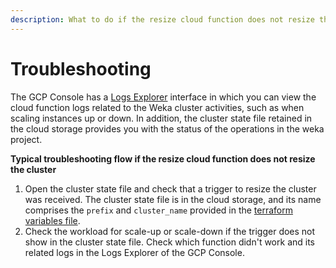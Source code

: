 ```yaml
---
description: What to do if the resize cloud function does not resize the cluster?
---
```


# Troubleshooting

The GCP Console has a [Logs Explorer](https://cloud.google.com/logging/docs/view/logs-explorer-interface) interface in which you can view the cloud function logs related to the Weka cluster activities, such as when scaling instances up or down. In addition, the cluster state file retained in the cloud storage provides you with the status of the operations in the weka project.

**Typical troubleshooting flow if the resize cloud function does not resize the cluster**

1. Open the cluster state file and check that a trigger to resize the cluster was received. The cluster state file is in the cloud storage, and its name comprises the `prefix` and `cluster_name` provided in the [terraform variables file](weka-gcp-terraform-package-description.md#tf.tfvars-example-public-vpc).
2. Check the workload for scale-up or scale-down if the trigger does not show in the cluster state file. Check which function didn't work and its related logs in the Logs Explorer of the GCP Console.

